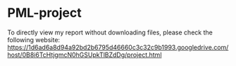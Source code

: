 PML-project
===========

To directly view my report without downloading files, please check the following website:
https://1d6ad6a8d94a92bd2b6795d46660c3c32c9b1993.googledrive.com/host/0B8i6TcHtjgmcN0hGSUpkTlBZdDg/project.html
